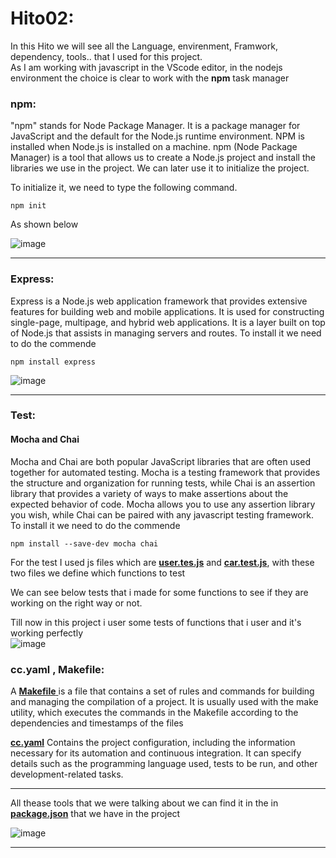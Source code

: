  
# Hito02:  
In this Hito we will see all the Language, envirenment, Framwork, dependency, tools.. that I used for this project.  
As I am working with javascript in the VScode editor, in the nodejs environment the choice is clear to work with the **npm** task manager  
### npm: 
"npm" stands for Node Package Manager. It is a package manager for JavaScript and the default for the Node.js runtime environment. 
NPM is installed when Node.js is installed on a machine. npm (Node Package Manager) is a 
tool that allows us to create a Node.js project and install the libraries we use in the project. 
We can later use it to initialize the project. 

To initialize it, we need to type the following command.

~~~
npm init
~~~
As shown below  

![image](https://github.com/Ilyas-ZG/Cloud-Computing-2324/assets/116302871/ee63b347-402a-4d60-9feb-1ac7fd514f80)


***

### Express: 
Express is a Node.js web application framework that provides extensive features for building web and mobile applications. 
It is used for constructing single-page, multipage, and hybrid web applications. It is a layer built on top of Node.js 
that assists in managing servers and routes.
To install it we need to do the commende
 
~~~
npm install express
~~~
![image](https://github.com/Ilyas-ZG/Cloud-Computing-2324/assets/116302871/8eaf13c6-505b-45da-92f4-a0e488fabbda)

***
### Test: 
#### Mocha and Chai
Mocha and Chai are both popular JavaScript libraries that are often used together for automated testing. Mocha is a
 testing framework that provides the structure and organization for running tests, while Chai is an assertion library that
provides a variety of ways to make assertions about the expected behavior of code. Mocha allows you to use any assertion library 
you wish, while Chai can be paired with any javascript testing framework. 
To install it we need to do the commende
~~~
npm install --save-dev mocha chai
~~~
For the test I used js files which are [**user.tes.js**](https://github.com/Ilyas-ZG/Cloud-Computing-2324/blob/main/Practica_CC/tests/user.test.js) and [**car.test.js**](https://github.com/Ilyas-ZG/Cloud-Computing-2324/blob/main/Practica_CC/tests/car.test.js), with these two files we define which functions to test  

We can see below  tests that i made for some functions to see if they are working on the right way or not.  


Till now in this project i user some tests of functions that i user and it's working perfectly  
![image](https://github.com/Ilyas-ZG/Cloud-Computing-2324/assets/116302871/4ccf073a-0985-4f98-9b92-1fd3f9d13c77)

### cc.yaml , Makefile:
A [**Makefile** ](https://github.com/Ilyas-ZG/Cloud-Computing-2324/blob/main/Practica_CC/Makefile)is a file that contains a set of rules and commands for building and managing the 
compilation of a project. It is usually used with the make utility, which executes
the commands in the Makefile according to the dependencies and timestamps of the files   

[**cc.yaml**](https://github.com/Ilyas-ZG/Cloud-Computing-2324/blob/main/Practica_CC/cc.yaml) Contains the project configuration, including the information necessary for its 
automation and continuous integration. It can specify details such as the programming language 
used, tests to be run, and other development-related tasks.


***
All thease tools that we were talking about we can find it in the in [**package.json**](https://github.com/Ilyas-ZG/Cloud-Computing-2324/blob/main/Practica_CC/package.json) that we have in the project  

![image](https://github.com/Ilyas-ZG/Cloud-Computing-2324/assets/116302871/e53929ba-78d2-428a-b1cd-740e3adec154)




***

  
  


  
  


